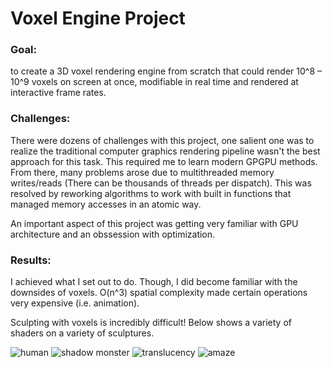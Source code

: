 

# Voxel Engine Project
### Goal:
to create a 3D voxel rendering engine from scratch that could render 10^8 – 10^9 voxels on screen at once, modifiable in real time and rendered at interactive frame rates.

### Challenges: 
There were dozens of challenges with this project, one salient one was to realize the traditional computer graphics rendering pipeline wasn't the best approach for this task. This required me to learn modern GPGPU methods. From there, many problems arose due to multithreaded memory writes/reads (There can be thousands of threads per dispatch). This was  resolved by reworking algorithms to work with built in functions that managed memory accesses in an atomic way.

An important aspect of this project was getting very familiar with GPU architecture and an obssession with optimization.

### Results:
I achieved what I set out to do. Though, I did become familiar with the downsides of voxels. O(n^3) spatial complexity made certain operations very expensive (i.e. animation).

Sculpting with voxels is incredibly difficult! Below shows a variety of shaders on a variety of sculptures.

![human](https://user-images.githubusercontent.com/22987416/118868629-4316b200-b899-11eb-96f0-c708f955f9b2.jpg)
![shadow monster](https://user-images.githubusercontent.com/22987416/116649695-c09f7000-a934-11eb-90d1-530c237701cf.jpg)
![translucency](https://user-images.githubusercontent.com/22987416/116649717-cb5a0500-a934-11eb-9152-ac3549806f96.jpg)
![amaze](https://user-images.githubusercontent.com/22987416/118867913-74db4900-b898-11eb-8c3b-1124c472e6a4.jpg)
